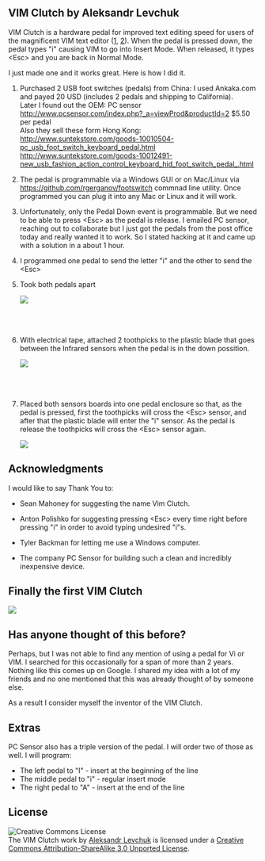 ## VIM Clutch by Aleksandr Levchuk ##

VIM Clutch is a hardware pedal for improved text editing speed for users of the magnificent VIM text editor (<a href="http://www.vim.org/about.php">1</a>, <a href="http://www.viemu.com/a-why-vi-vim.html">2</a>). When the pedal is pressed down, the pedal types "i" causing VIM to go into Insert Mode. When released, it types &lt;Esc&gt; and you are back in Normal Mode.

I just made one and it works great. Here is how I did it.

1. Purchased 2 USB foot switches (pedals) from China:
I used Ankaka.com and payed 20 USD (includes 2 pedals and shipping to California). <br />
Later I found out the OEM: PC sensor http://www.pcsensor.com/index.php?_a=viewProd&productId=2 $5.50 per pedal<br />
Also they sell these form Hong Kong:<br />
http://www.suntekstore.com/goods-10010504-pc_usb_foot_switch_keyboard_pedal.html<br />
http://www.suntekstore.com/goods-10012491-new_usb_fashion_action_control_keyboard_hid_foot_switch_pedal_.html

2. The pedal is programmable via a Windows GUI or on Mac/Linux via https://github.com/rgerganov/footswitch commnad line utility. Once programmed you can plug it into any Mac or Linux and it will work.

3. Unfortunately, only the Pedal Down event is programmable. But we need to be able to press &lt;Esc&gt; as the pedal is release. I emailed PC sensor, reaching out to collaborate but I just got the pedals from the post office today and really wanted it to work. So I stated hacking at it and came up with a solution in a about 1 hour.

  1. I programmed one pedal to send the letter "i" and the other to send the &lt;Esc&gt;

  2. Took both pedals apart


     <img src="https://github.com/alevchuk/vim-clutch/raw/master/pic1.jpg" />
     <br />
     <br />
     <br />
     <br />


  3. With electrical tape, attached 2 toothpicks to the plastic blade that goes between the Infrared sensors when the pedal is in the down possition.


     <img src="https://github.com/alevchuk/vim-clutch/raw/master/pic2.jpg" />
     <br />
     <br />
     <br />
     <br />


  4. Placed both sensors boards into one pedal enclosure so that, as the pedal is pressed, first the toothpicks will cross the &lt;Esc&gt; sensor, and after that the plastic blade will enter the "i" sensor. As the pedal is release the toothpicks will cross the &lt;Esc&gt; sensor again.


     <img src="https://github.com/alevchuk/vim-clutch/raw/master/pic3.jpg" />
     <br />


## Acknowledgments ##

I would like to say Thank You to:

   * Sean Mahoney for suggesting the name Vim Clutch. 

   * Anton Polishko for suggesting pressing &lt;Esc&gt; every time right before pressing "i" in order to avoid typing undesired "i"s.

   * Tyler Backman for letting me use a Windows computer.

   * The company PC Sensor for building such a clean and incredibly inexpensive device.


## Finally the first VIM Clutch ##

  <img src="https://github.com/alevchuk/vim-clutch/raw/master/pic4.jpg" />


## Has anyone thought of this before? ##

Perhaps, but I was not able to find any mention of using a pedal for Vi or VIM. I searched for this occasionally for a span of more than 2 years. Nothing like this comes up on Google. I shared my idea with a lot of my friends and no one mentioned that this was already thought of by someone else.

As a result I consider myself the inventor of the VIM Clutch.


## Extras ##

PC Sensor also has a triple version of the pedal. I will order two of those as well. I will program:

   * The left pedal to "I" - insert at the beginning of the line
   * The middle pedal to "i" - regular insert mode
   * The right pedal to "A" - insert at the end of the line


## License ##

<img alt="Creative Commons License"
style="border-width:0" src="http://i.creativecommons.org/l/by-sa/3.0/88x31.png"
 />
<br /><span xmlns:dct="http://purl.org/dc/terms/" 
href="http://purl.org/dc/dcmitype/Text" property="dct:title" 
rel="dct:type">The VIM Clutch work</span> by <a 
xmlns:cc="http://creativecommons.org/ns#" 
href="https://github.com/alevchuk/vim-clutch" property="cc:attributionName" 
rel="cc:attributionURL">Aleksandr Levchuk</a> is licensed under a <a 
rel="license" href="http://creativecommons.org/licenses/by-sa/3.0/">Creative 
Commons Attribution-ShareAlike 3.0 Unported License</a>.
